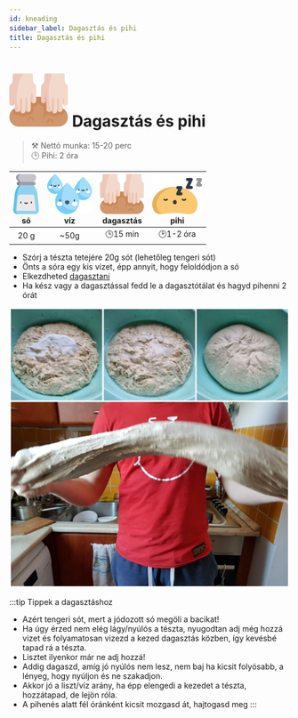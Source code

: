 ```yaml
---
id: kneading
sidebar_label: Dagasztás és pihi
title: Dagasztás és pihi
---
```


# ![](/img/icons/knead_48px.svg) Dagasztás és pihi
>⚒️ Nettó munka: 15-20 perc  
>🕑 Pihi: 2 óra

|![so](/img/icons/so_36px.svg "só")<br/>só|![viz](/img/icons/viz_36px.svg "egy kis víz") <br/>víz|![knead](/img/icons/knead_36px.svg "dagasztás")<br/>dagasztás|![knead](/img/icons/dough_sleeps_36px.svg "pihi a dagasztótálban")<br/>pihi|
|:---:|:---:|:---:|:---:|
|20 g|~50g|🕒15 min|🕑1-2 óra|

- Szórj a tészta tetejére 20g sót (lehetőleg tengeri sót)
- Önts a sóra egy kis vizet, épp annyit, hogy feloldódjon a só
- Elkezdheted [dagasztani](https://www.instagram.com/p/BvQcmf6FzwN/)
- Ha kész vagy a dagasztással fedd le a dagasztótálat és hagyd pihenni 2 órát

![knead](/img/photos/knead.jpg "só + víz + dagasztás")

:::tip Tippek a  dagasztáshoz
- Azért tengeri sót, mert a jódozott só megöli a bacikat!
- Ha úgy érzed nem elég lágy/nyúlós a tészta, nyugodtan adj még hozzá vizet és folyamatosan vizezd a kezed dagasztás közben, így kevésbé tapad rá a tészta.
- Lisztet ilyenkor már ne adj hozzá!
- Addig dagaszd, amíg jó nyúlós nem lesz, nem baj ha kicsit folyósabb, a lényeg, hogy nyúljon és ne szakadjon.
- Akkor jó a liszt/víz arány, ha épp elengedi a kezedet a tészta, hozzátapad, de lejön róla.
- A pihenés alatt fél óránként kicsit mozgasd át, hajtogasd meg
:::
